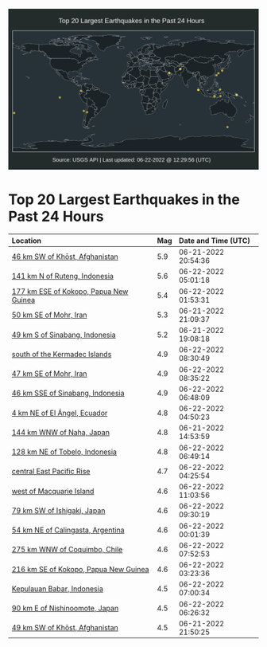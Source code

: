 ![Map](./map.png)

# Top 20 Largest Earthquakes in the Past 24 Hours

| Location | Mag | Date and Time (UTC) |
|:---|:---|:---|
| [46 km SW of Khōst, Afghanistan](https://earthquake.usgs.gov/earthquakes/eventpage/us7000hj3u) | 5.9 | 06-21-2022 20:54:36 |
| [141 km N of Ruteng, Indonesia](https://earthquake.usgs.gov/earthquakes/eventpage/us7000hj75) | 5.6 | 06-22-2022 05:01:18 |
| [177 km ESE of Kokopo, Papua New Guinea](https://earthquake.usgs.gov/earthquakes/eventpage/us7000hj5z) | 5.4 | 06-22-2022 01:53:31 |
| [50 km SE of Mohr, Iran](https://earthquake.usgs.gov/earthquakes/eventpage/us7000hj3x) | 5.3 | 06-21-2022 21:09:37 |
| [49 km S of Sinabang, Indonesia](https://earthquake.usgs.gov/earthquakes/eventpage/us7000hj2w) | 5.2 | 06-21-2022 19:08:18 |
| [south of the Kermadec Islands](https://earthquake.usgs.gov/earthquakes/eventpage/us7000hj98) | 4.9 | 06-22-2022 08:30:49 |
| [47 km SE of Mohr, Iran](https://earthquake.usgs.gov/earthquakes/eventpage/us7000hj9a) | 4.9 | 06-22-2022 08:35:22 |
| [46 km SSE of Sinabang, Indonesia](https://earthquake.usgs.gov/earthquakes/eventpage/us7000hj8s) | 4.9 | 06-22-2022 06:48:09 |
| [4 km NE of El Ángel, Ecuador](https://earthquake.usgs.gov/earthquakes/eventpage/us7000hj70) | 4.8 | 06-22-2022 04:50:23 |
| [144 km WNW of Naha, Japan](https://earthquake.usgs.gov/earthquakes/eventpage/us7000hj08) | 4.8 | 06-21-2022 14:53:59 |
| [128 km NE of Tobelo, Indonesia](https://earthquake.usgs.gov/earthquakes/eventpage/us7000hj8t) | 4.8 | 06-22-2022 06:49:14 |
| [central East Pacific Rise](https://earthquake.usgs.gov/earthquakes/eventpage/us7000hj73) | 4.7 | 06-22-2022 04:25:54 |
| [west of Macquarie Island](https://earthquake.usgs.gov/earthquakes/eventpage/us7000hj9x) | 4.6 | 06-22-2022 11:03:56 |
| [79 km SW of Ishigaki, Japan](https://earthquake.usgs.gov/earthquakes/eventpage/us7000hj9p) | 4.6 | 06-22-2022 09:30:19 |
| [54 km NE of Calingasta, Argentina](https://earthquake.usgs.gov/earthquakes/eventpage/us7000hj5l) | 4.6 | 06-22-2022 00:01:39 |
| [275 km WNW of Coquimbo, Chile](https://earthquake.usgs.gov/earthquakes/eventpage/us7000hj93) | 4.6 | 06-22-2022 07:52:53 |
| [216 km SE of Kokopo, Papua New Guinea](https://earthquake.usgs.gov/earthquakes/eventpage/us7000hj6j) | 4.6 | 06-22-2022 03:23:36 |
| [Kepulauan Babar, Indonesia](https://earthquake.usgs.gov/earthquakes/eventpage/us7000hj8x) | 4.5 | 06-22-2022 07:00:34 |
| [90 km E of Nishinoomote, Japan](https://earthquake.usgs.gov/earthquakes/eventpage/us7000hj8v) | 4.5 | 06-22-2022 06:26:32 |
| [49 km SW of Khōst, Afghanistan](https://earthquake.usgs.gov/earthquakes/eventpage/us7000hj4i) | 4.5 | 06-21-2022 21:50:25 |
